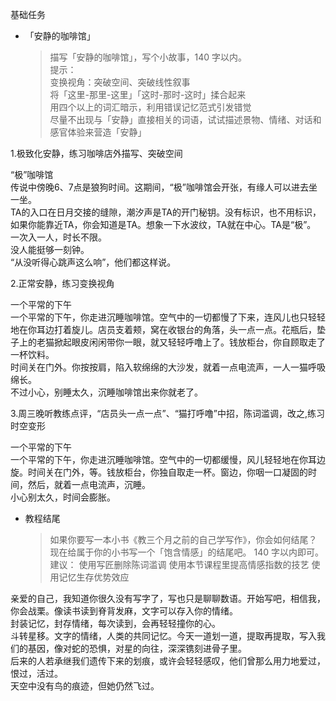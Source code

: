 基础任务  

- 「安静的咖啡馆」

  >描写「安静的咖啡馆」，写个小故事，140 字以内。  
提示：  
变换视角：突破空间、突破线性叙事  
将「这里-那里-这里」「这时-那时-这时」揉合起来  
用四个以上的词汇暗示，利用错误记忆范式引发错觉  
尽量不出现与「安静」直接相关的词语，试试描述景物、情绪、对话和感官体验来营造「安静」

1.极致化安静，练习咖啡店外描写、突破空间  

“极”咖啡馆  
传说中傍晚6、7点是狼狗时间。这期间，“极”咖啡馆会开张，有缘人可以进去坐一坐。  
TA的入口在日月交接的缝隙，潮汐声是TA的开门秘钥。没有标识，也不用标识，如果你能靠近TA，你会知道是TA。想象一下水波纹，TA就在中心。TA是“极”。  
一次入一人，时长不限。  
没人能挺够一刻钟。  
“从没听得心跳声这么响”，他们都这样说。  

2.正常安静，练习变换视角

一个平常的下午  
一个平常的下午，你走进沉睡咖啡馆。空气中的一切都慢了下来，连风儿也只轻轻地在你耳边打着旋儿。店员支着颊，窝在收银台的角落，头一点一点。花瓶后，垫子上的老猫掀起眼皮闲闲带你一眼，就又轻轻呼噜上了。钱放柜台，你自顾取走了一杯饮料。  
时间关在门外。你按按肩，陷入软绵绵的大沙发，就着一点电流声，一人一猫呼吸绵长。  
不过小心，别睡太久，沉睡咖啡馆出来你就老了。  

3.周三晚听教练点评，“店员头一点一点”、“猫打呼噜”中招，陈词滥调，改之,练习时空变形

一个平常的下午  
一个平常的下午，你走进沉睡咖啡馆。空气中的一切都缓慢，风儿轻轻地在你耳边旋。时间关在门外，等。钱放柜台，你独自取走一杯。窗边，你咽一口凝固的时间，然后，就着一点电流声，沉睡。  
小心别太久，时间会膨胀。

- 教程结尾

  >如果你要写一本小书《教三个月之前的自己学写作》，你会如何结尾？
现在给属于你的小书写一个「饱含情感」的结尾吧。 140 字以内即可。
建议：
使用写匠删除陈词滥调
使用本节课程里提高情感指数的技艺
使用记忆生存优势效应

亲爱的自己，我知道你很久没有写字了，写也只是聊聊数语。开始写吧，相信我，你会战栗。像读书读到脊背发麻，文字可以存入你的情绪。  
封装记忆，封存情绪，每次读到，会再轻轻撞你的心。  
斗转星移。文字的情绪，人类的共同记忆。今天一道划一道，提取再提取，写入我们的基因，像对蛇的恐惧，对星的向往，深深镌刻进骨子里。  
后来的人若承继我们遗传下来的划痕，或许会轻轻感叹，他们曾那么用力地爱过，恨过，活过。  
天空中没有鸟的痕迹，但她仍然飞过。







